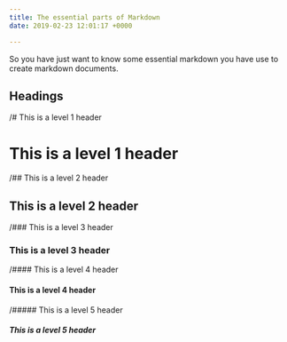 ```yaml
---
title: The essential parts of Markdown
date: 2019-02-23 12:01:17 +0000

---
```

So you have just want to know some essential markdown you have use to create markdown documents.

## Headings

/# This is a level 1 header  

# This is a level 1 header

/## This is a level 2 header 

## This is a level 2 header

/### This is a level 3 header 

### This is a level 3 header

/#### This is a level 4 header 

#### This is a level 4 header

/##### This is a level 5 header 

##### This is a level 5 header